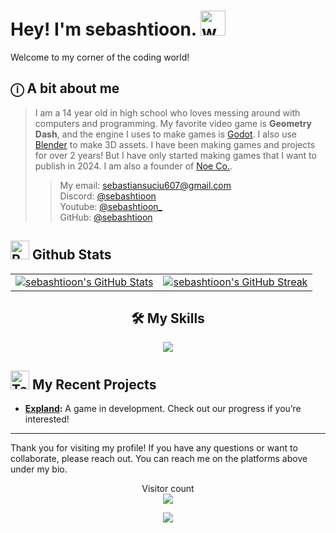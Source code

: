 # Hey! I'm sebashtioon. <img src="https://user-images.githubusercontent.com/72663882/171687151-bb31c996-c9d2-49c8-b593-734946893b23.gif" alt="waving hand gif" aria-hidden="true" width="40" />

Welcome to my corner of the coding world! <br>
## ⓘ A bit about me
>  I am a 14 year old in high school who loves messing around with computers and programming. My favorite video game is **Geometry Dash**, and the engine I uses to make games is [Godot](https://godotengine.org/). I also use [Blender](https://www.blender.org/) to make 3D assets. I have been making games and projects for over 2 years! But I have only started making games that I want to publish in 2024. I am also a founder of [Noe Co.](https://github.com/NoeCoOfficial).
> > My email: [sebastiansuciu607@gmail.com](mailto:sebastiansuciu607@gmail.com) <br>
> > Discord: [@sebashtioon](https://discord.com/users/1110329250306859018) <br>
> > Youtube: [@sebashtioon_](https://www.youtube.com/@sebashtioon_) <br>
> > GitHub: [@sebashtioon](https://github.com/sebashtioon) <br>
## <img src="https://raw.githubusercontent.com/Tarikul-Islam-Anik/Animated-Fluent-Emojis/master/Emojis/Travel%20and%20places/Rocket.png" alt="Rocket" width="30" height="30" /> Github Stats 

<div class="section highlights">
  <table>
      <tr>
          <td>
              <a href="https://github.com/sebashtioon">
                  <img src="https://github-readme-stats.vercel.app/api?username=sebashtioon&show_icons=true&theme=vision-friendly-dark" alt="sebashtioon's GitHub Stats">
              </a>
          </td>
          <td>
              <a href="https://github.com/sebashtioon">
                  <img src="https://github-readme-streak-stats.herokuapp.com/?user=sebashtioon&theme=vision-friendly-dark" alt="sebashtioon's GitHub Streak">
              </a>
          </td>
      </tr>
  </table>
</div>

<h2 style="text-align: center;">🛠 My Skills</h2>
<p align="center">
  <a href="https://skillicons.dev">
    <img src="https://skillicons.dev/icons?i=git,github,blender,godot,vscode,windows,cpp,py,obsidian" />
  </a>
</p>

## <img src="https://raw.githubusercontent.com/Tarikul-Islam-Anik/Animated-Fluent-Emojis/master/Emojis/People/Technologist.png" alt="Technologist" width="30" height="30" /> My Recent Projects 


- **[Expland](https://github.com/NoeCoOfficial/Expland):** A game in development. Check out our progress if you’re interested!


---

Thank you for visiting my profile! If you have any questions or want to collaborate, please reach out. You can reach me on the platforms above under my bio.

<p align="center">
  Visitor count<br>
  <img src="https://profile-counter.glitch.me/sebashtioon/count.svg" />
</p>


<p align="center">
     <img src="https://capsule-render.vercel.app/api?type=waving&color=gradient&height=100&section=footer"/>

</p>
